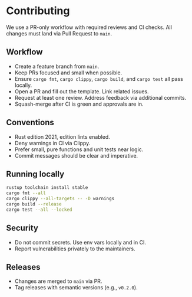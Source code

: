 # Contributing

We use a PR-only workflow with required reviews and CI checks. All changes must land via Pull Request to `main`.

## Workflow
- Create a feature branch from `main`.
- Keep PRs focused and small when possible.
- Ensure `cargo fmt`, `cargo clippy`, `cargo build`, and `cargo test` all pass locally.
- Open a PR and fill out the template. Link related issues.
- Request at least one review. Address feedback via additional commits.
- Squash-merge after CI is green and approvals are in.

## Conventions
- Rust edition 2021, edition lints enabled.
- Deny warnings in CI via Clippy.
- Prefer small, pure functions and unit tests near logic.
- Commit messages should be clear and imperative.

## Running locally
```bash
rustup toolchain install stable
cargo fmt --all
cargo clippy --all-targets -- -D warnings
cargo build --release
cargo test --all --locked
```

## Security
- Do not commit secrets. Use env vars locally and in CI.
- Report vulnerabilities privately to the maintainers.

## Releases
- Changes are merged to `main` via PR.
- Tag releases with semantic versions (e.g., `v0.2.0`).

